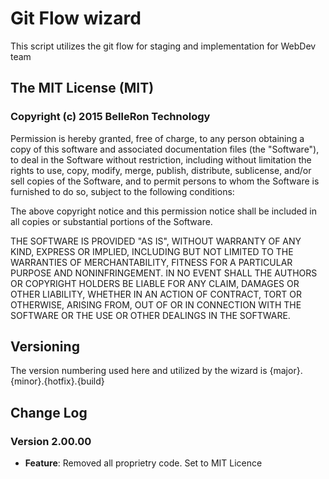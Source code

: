 # Git Flow wizard
This script utilizes the git flow for staging and implementation for WebDev team

## The MIT License (MIT)

### Copyright (c) 2015 BelleRon Technology

Permission is hereby granted, free of charge, to any person obtaining a copy
of this software and associated documentation files (the "Software"), to deal
in the Software without restriction, including without limitation the rights
to use, copy, modify, merge, publish, distribute, sublicense, and/or sell
copies of the Software, and to permit persons to whom the Software is
furnished to do so, subject to the following conditions:

The above copyright notice and this permission notice shall be included in
all copies or substantial portions of the Software.

THE SOFTWARE IS PROVIDED "AS IS", WITHOUT WARRANTY OF ANY KIND, EXPRESS OR
IMPLIED, INCLUDING BUT NOT LIMITED TO THE WARRANTIES OF MERCHANTABILITY,
FITNESS FOR A PARTICULAR PURPOSE AND NONINFRINGEMENT. IN NO EVENT SHALL THE
AUTHORS OR COPYRIGHT HOLDERS BE LIABLE FOR ANY CLAIM, DAMAGES OR OTHER
LIABILITY, WHETHER IN AN ACTION OF CONTRACT, TORT OR OTHERWISE, ARISING FROM,
OUT OF OR IN CONNECTION WITH THE SOFTWARE OR THE USE OR OTHER DEALINGS IN
THE SOFTWARE.


## Versioning
The version numbering used here and utilized by the wizard is {major}.{minor}.{hotfix}.{build}

## Change Log

### Version 2.00.00
* **Feature**: Removed all proprietry code. Set to MIT Licence

